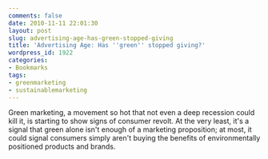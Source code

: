 ```yaml
---
comments: false
date: 2010-11-11 22:01:30
layout: post
slug: advertising-age-has-green-stopped-giving
title: 'Advertising Age: Has ''green'' stopped giving?'
wordpress_id: 1922
categories:
- Bookmarks
tags:
- greenmarketing
- sustainablemarketing
---
```


Green marketing, a movement so hot that not even a deep recession could kill it, is starting to show signs of consumer revolt. At the very least, it's a signal that green alone isn't enough of a marketing proposition; at most, it could signal consumers simply aren't buying the benefits of environmentally positioned products and brands.
